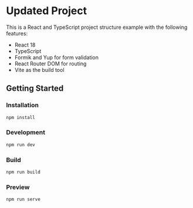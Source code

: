 # Updated Project

This is a React and TypeScript project structure example with the following features:

- React 18
- TypeScript
- Formik and Yup for form validation
- React Router DOM for routing
- Vite as the build tool

## Getting Started

### Installation

```bash
npm install
```

### Development

```bash
npm run dev
```

### Build

```bash
npm run build
```

### Preview

```bash
npm run serve
```
